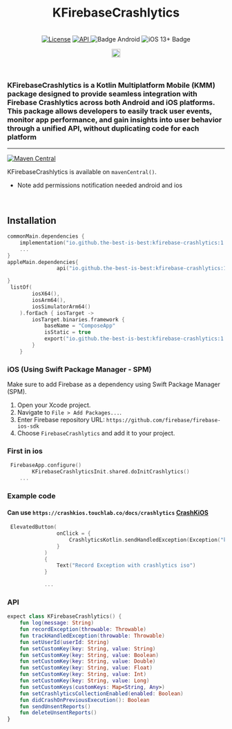 <h1 align="center">KFirebaseCrashlytics</h1><br>
<div align="center">
<a href="https://opensource.org/licenses/Apache-2.0"><img alt="License" src="https://img.shields.io/badge/License-Apache%202.0-blue.svg"/></a>
<a href="https://android-arsenal.com/api?level=21" rel="nofollow">
    <img alt="API" src="https://img.shields.io/badge/API-21%2B-brightgreen.svg?style=flat" style="max-width: 100%;">
</a>
  <img src="https://img.shields.io/badge/Platform-Android-brightgreen.svg?logo=android" alt="Badge Android" />
  <img src="https://img.shields.io/badge/iOS-13%2B-blue.svg?logo=apple" alt="iOS 13+ Badge" />

<a href="https://github.com/the-best-is-best/"><img alt="Profile" src="https://img.shields.io/badge/github-%23181717.svg?&style=for-the-badge&logo=github&logoColor=white" height="20"/></a>
</div>

<br>

### KFirebaseCrashlytics is a Kotlin Multiplatform Mobile (KMM) package designed to provide seamless integration with Firebase Crashlytics across both Android and iOS platforms. This package allows developers to easily track user events, monitor app performance, and gain insights into user behavior through a unified API, without duplicating code for each platform

<hr>

[![Maven Central](https://img.shields.io/maven-central/v/io.github.the-best-is-best/kfirebase-crashlytics)](https://central.sonatype.com/artifact/io.github.the-best-is-best/kfirebase-crashlytics)

KFirebaseCrashlytics is available on `mavenCentral()`.
<br>

- Note add permissions notification needed android and ios

<br>

## Installation

```kotlin
commonMain.dependencies {
    implementation("io.github.the-best-is-best:kfirebase-crashlytics:1.1.0")
    ...
}
appleMain.dependencies{
                api("io.github.the-best-is-best:kfirebase-crashlytics:1.1.0")

}
 listOf(
        iosX64(),
        iosArm64(),
        iosSimulatorArm64()
    ).forEach { iosTarget ->
        iosTarget.binaries.framework {
            baseName = "ComposeApp"
            isStatic = true
            export("io.github.the-best-is-best:kfirebase-crashlytics:1.1.0") //  need this
        }
    }
```

### iOS (Using Swift Package Manager - SPM)

Make sure to add Firebase as a dependency using Swift Package Manager (SPM).

1. Open your Xcode project.
2. Navigate to `File > Add Packages...`.
3. Enter Firebase repository URL: `https://github.com/firebase/firebase-ios-sdk`
4. Choose `FirebaseCrashlytics` and add it to your project.

### First in ios

```swift
 FirebaseApp.configure()
        KFirebaseCrashlyticsInit.shared.doInitCrashlytics()
    ...
```

### Example code

#### Can use `https://crashkios.touchlab.co/docs/crashlytics` <a href = "https://crashkios.touchlab.co/docs/crashlytics"> CrashKiOS </a>

```kotlin
 ElevatedButton(
                onClick = {
                    CrashlyticsKotlin.sendHandledException(Exception("kotlin exception"))
                }
            )
            {
                Text("Record Exception with crashlytics iso")
            }

            ...
```

### API

``` kotlin
expect class KFirebaseCrashlytics() {
    fun log(message: String)
    fun recordException(throwable: Throwable)
    fun trackHandledException(throwable: Throwable)
    fun setUserId(userId: String)
    fun setCustomKey(key: String, value: String)
    fun setCustomKey(key: String, value: Boolean)
    fun setCustomKey(key: String, value: Double)
    fun setCustomKey(key: String, value: Float)
    fun setCustomKey(key: String, value: Int)
    fun setCustomKey(key: String, value: Long)
    fun setCustomKeys(customKeys: Map<String, Any>)
    fun setCrashlyticsCollectionEnabled(enabled: Boolean)
    fun didCrashOnPreviousExecution(): Boolean
    fun sendUnsentReports()
    fun deleteUnsentReports()
}
```

